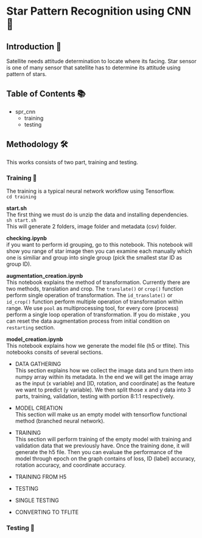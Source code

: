 # Star Pattern Recognition using CNN 🌠

## Introduction 🚪
Satellite needs attitude determination to locate where its facing. Star sensor is one of many sensor that satellite has to determine its attitude using pattern of stars.

## Table of Contents 📚
- spr_cnn
  - training
  - testing

## Methodology 🛠️
This works consists of two part, training and testing. 

### Training 🔩
The training is a typical neural network workflow using Tensorflow.  
```cd training```

**start.sh**  
The first thing we must do is unzip the data and installing dependencies.  
```sh start.sh```  
This will generate 2 folders, image folder and metadata (csv) folder.  

**checking.ipynb**  
if you want to perform id grouping, go to this notebook. This notebook will show you range of star image then you can examine each manually which one is similiar and group into single group (pick the smallest star ID as group ID).

**augmentation_creation.ipynb**  
This notebook explains the method of transformation. Currently there are two methods, translation and crop. The ```translate()``` or ```crop()``` function perform single operation of transformation. The ```id_translate()``` or ```id_crop()``` function perform multiple operation of transformation within range. We use ```pool``` as multiprocessing tool, for every core (process) perform a single loop operation of transformation. If you do mistake , you can reset the data augmentation process from initial condition on ```restarting``` section.

**model_creation.ipynb**  
This notebook explains how we generate the model file (h5 or tflite). This notebooks consits of several sections.
  
  - DATA GATHERING    
    This section explains how we collect the image data and turn them into numpy array within its metadata. In the end we will get the image array as the         input (x variable) and [ID, rotation, and coordinate] as the feature we want to predict (y variable). We then split those x and y data into 3 parts,           training, validation, testing with portion 8:1:1 respectively.
    
  - MODEL CREATION  
    This section will make us an empty model with tensorflow functional method (branched neural network).
    
  - TRAINING  
    This section will perform training of the empty model with training and validation data that we previously have. Once the training done, it will generate     the h5 file. Then you can evaluae the performance of the model through epoch on the graph contains of loss, ID (label) accuracy, rotation accuracy, and       coordinate accuracy.
    
  - TRAINING FROM H5
  - TESTING
  - SINGLE TESTING
  - CONVERTING TO TFLITE

### Testing 📰
